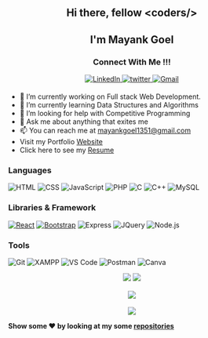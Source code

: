<h2 align="center">Hi there, fellow &#60coders/&#62   </h2>
<!-- <img src="https://raw.githubusercontent.com/MartinHeinz/MartinHeinz/master/wave.gif" width="1px -->

<h2 align="center">I'm Mayank Goel </h2>
<h3 align="center">Connect With Me !!! </h3> 
<p align="center">  
  <a href="https://www.linkedin.com/in/mayank-goel-55a299200/" target="_blank">
  <img alt="LinkedIn" src="https://img.shields.io/badge/linkedin%20-%230077B5.svg?&style=for-the-badge&logo=linkedin&logoColor=white"/>
  </a>
  <a href="https://twitter.com/mayank_235" target="_blank">
  <img src=https://img.shields.io/badge/twitter-%2300acee.svg?&style=for-the-badge&logo=twitter&logoColor=white alt=twitter style="margin-bottom: 5px;" />
  </a>
  <a href="mailto:mayankgoel1351@gmail.com">
  <img alt="Gmail" src="https://img.shields.io/badge/Gmail-D14836?style=for-the-badge&logo=gmail&logoColor=white" /> 
  </a>
</p>



<!-- [![Pranay's GitHub activity graph](https://activity-graph.herokuapp.com/graph?username=yellowberard&theme=xcode)](https://github.com/yellowberard) -->


 - 🔭 I’m currently working on Full stack Web Development.
 - 🌱 I’m currently learning Data Structures and Algorithms
 - 🤔 I’m looking for help with Competitive Programming
 - 💬 Ask me about anything that exites me
 - 📫 You can reach me at mayankgoel1351@gmail.com
 - Visit my Portfolio <a href="https://www.mayankgoel.co.in/">Website</a>
 - Click here to see my <a href = "https://drive.google.com/file/d/1As9cXzI1lI0mUbYTNH5ZaXmAyykFQh5L/view?usp=sharing"> Resume</a>


### Languages

![HTML](https://img.shields.io/badge/HTML5-E34F26?style=for-the-badge&logo=html5&logoColor=white)
![CSS](https://img.shields.io/badge/-CSS-1572B6?logo=css3&logoColor=white&style=for-the-badge)
![JavaScript](https://img.shields.io/badge/JavaScript-323330?style=for-the-badge&logo=javascript&logoColor=F7DF1E)
![PHP](https://img.shields.io/badge/PHP-777BB4?style=for-the-badge&logo=php&logoColor=white)
![C](https://img.shields.io/badge/-00599C?logo=c&logoColor=white&style=for-the-badge)
![C++](https://img.shields.io/badge/-++-00599C?logo=c&logoColor=white&style=for-the-badge)
![MySQL](https://img.shields.io/badge/MySQL-005C84?style=for-the-badge&logo=mysql&logoColor=white)


### Libraries & Framework
[![React](https://img.shields.io/badge/React-20232A?style=for-the-badge&logo=react&logoColor=61DAFB)](https://reactjs.org/) 
[![Bootstrap](https://img.shields.io/badge/Bootstrap-563D7C?style=for-the-badge&logo=bootstrap&logoColor=white)](https://getbootstrap.com/)
![Express](https://img.shields.io/badge/Express.js-000000?style=for-the-badge&logo=express&logoColor=white)
![JQuery](https://img.shields.io/badge/jQuery-0769AD?style=for-the-badge&logo=jquery&logoColor=white)
![Node.js](https://img.shields.io/badge/Node.js-339933?style=for-the-badge&logo=nodedotjs&logoColor=white)

### Tools 
<!-- ![GitHub Pages](https://img.shields.io/badge/GitHub%20Pages-%23327FC7.svg?logo=github&style=flat-square&logoColor=white) -->
<!-- ![GitHub page](https://img.shields.io/badge/Github-Pages-2088FF?style=for-the-badge&logo={GitHub Pages}&logoColor=white) -->
![Git](https://img.shields.io/badge/GIT-E44C30?style=for-the-badge&logo=git&logoColor=white)
![XAMPP](https://img.shields.io/badge/Xampp-F37623?style=for-the-badge&logo=xampp&logoColor=white)
![VS Code](https://img.shields.io/badge/Visual_Studio_Code-0078D4?style=for-the-badge&logo=visual%20studio%20code&logoColor=white)
![Postman](https://img.shields.io/badge/Postman-FF6C37?style=for-the-badge&logo=Postman&logoColor=white)
![Canva](https://img.shields.io/badge/-Canva-00C4CC?logo=canva&logoColor=white&style=for-the-badge)

<!-- ![image](https://github-profile-trophy.vercel.app/?username={yellowberard}") -->

<p align = "center">
<img src = "https://github-readme-stats.vercel.app/api?username=yellowberard&show_icon=true&theme=dracula"/>
<img src = "https://github-readme-stats.vercel.app/api/top-langs/?username=yellowberard&theme=dracula"/> <br> <br> 
<img src="https://github-profile-summary-cards.vercel.app/api/cards/profile-details?username=yellowberard&theme=dracula" /> <br> <br>
<img src="https://github-readme-streak-stats.herokuapp.com/?user=yellowberard&theme=radical&custom_title=streak-stats&hide_border=true&layout=compact&theme=dracula" /><br>
</p>


<strong>Show some :heart: by looking at my some <a href="https://github.com/yellowberard?tab=repositories">repositories</a></strong>
